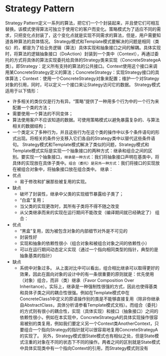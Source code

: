 # Strategy Pattern
Strategy Pattern定义一系列的算法，把它们一个个封装起来，并且使它们可相互替换。该模式使得算法可独立于使用它的客户而变化。策略模式为了适应不同的需求，只把变化点封装了，这个变化点就是实现不同需求的算法，但是，用户需要知道各种算法的具体情况。
Strategy模式和Template模式要解决的问题是相同（类似）的，都是为了给业务逻辑（算法）具体实现和抽象接口之间的解耦。具体实现时，将算法的逻辑抽象接口（DoAction）封装到一个类中（Context），再通过委托的方式将具体的算法实现委托给具体的Strategy类来实现（ConcreteStrategeA
类）。即Strategy：定义所有支持的算法的公共接口。Context使用这个接口来调用某ConcreteStrategy定义的算法；ConcreteStrategy：实现Strategy接口的具体算法；Context：使用一个ConcreteStrategy对象来配置；维护一个对Stategy对象的引用，同时，可以定义一个接口来让Stategy访问它的数据。
Strategy模式适用于以下情形：
- 许多相关的类仅仅是行为有异。“策略”提供了一种用多个行为中的一个行为来配置一个类的方法；
- 需要使用一个算法的不同变体；
- 算法使用客户不应该知道的数据。可使用策略模式以避免暴露复杂的、与算法相关的数据结构；
- 一个类定义了多种行为，并且这些行为在这个类的操作中以多个条件语句的形式出现。将相关的条件分支移入它们各自的Strategy类中以替代这些条件语句。
Strategy模式和Template模式解决了类似的问题，Strategy模式和Template模式实际是实现一个抽象接口的两种方式：继承和组合之间的区别。要实现一个抽象接口，`继承是一种方式`：我们将抽象接口声明在基类中，将具体的实现放在具体子类中。`组合（委托）是另外一种方式`：我们将接口的实现放在被组合对象中，将抽象接口放在组合类中。
继承：
- 优点
  - 易于修改和扩展那些被复用的实现。
- 缺点
  - 破坏了封装性，继承中父类的实现细节暴露给子类了；
  - “白盒”复用；
  - 当父类的实现更改时，其所有子类将不得不随之改变
  - 从父类继承而来的实现在运行期间不能改变（编译期间就已经确定了）
组合：
- 优点
  - “黑盒”复用，因为被包含对象的内部细节对外是不可见的
  - 封装性好
  - 实现和抽象的依赖性很小（组合对象和被组合对象之间的依赖性小）
  - 可以在运行期间动态定义实现（通过一个指向相同类型的指针，典型的是抽象基类的指针）
- 缺点
  - 系统中对象过多。
从上面对比中可以看出，组合相比继承可以取得更好的效果，因此在面向对象的设计中的有一条很重要的原则就是：优先使用（对象）组合，而非（类）继承（Favor Composition Over Inheritance）。实际上，继承是一种强制性很强的方式，因此也使得基类和具体子类之间的耦合性很强。例如在Template模式中在ConcreteClass1中定义的原语操作别的类是不能够直接复用（除非你继承自AbstractClass，具体分析请参看Template模式文档）。而组合（委托）的方式则有很小的耦合性，实现（具体实现）和接口（抽象接口）之间的依赖性很小，例如在本实现中，ConcreteStrategyA的具体实现操作很容易被别的类复用，例如我们要定义另一个Context类AnotherContext，只要组合一个指向Strategy的指针就可以很容易地复用ConcreteStrategyA的实现了。
另外，Strategy模式很State模式也有相似之处，但是State模式注重的对象在不同的状态下不同的操作。两者之间的区别就是State模式中具体实现类中有一个指向Context的引用，而Strategy模式则没有
